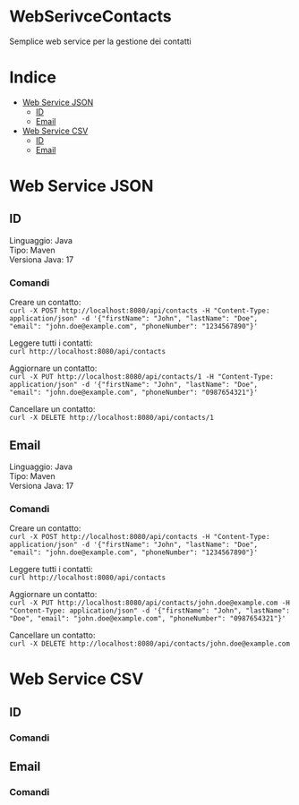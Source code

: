 # WebSerivceContacts
Semplice web service per la gestione dei contatti


# Indice  
- [Web Service JSON](#Web-service-JSON)
  - [ID](##ID)
  - [Email](##email)
- [Web Service CSV](#Web-service-CSV)
  - [ID](##ID)
  - [Email](##email)


# Web Service JSON
## ID
Linguaggio: Java  
Tipo: Maven  
Versiona Java: 17  

### Comandi
Creare un contatto:  
```curl -X POST http://localhost:8080/api/contacts -H "Content-Type: application/json" -d '{"firstName": "John", "lastName": "Doe", "email": "john.doe@example.com", "phoneNumber": "1234567890"}'```

Leggere tutti i contatti:  
```curl http://localhost:8080/api/contacts```

Aggiornare un contatto:  
```curl -X PUT http://localhost:8080/api/contacts/1 -H "Content-Type: application/json" -d '{"firstName": "John", "lastName": "Doe", "email": "john.doe@example.com", "phoneNumber": "0987654321"}'```

Cancellare un contatto:  
```curl -X DELETE http://localhost:8080/api/contacts/1```


## Email
Linguaggio: Java  
Tipo: Maven  
Versiona Java: 17  

### Comandi
Creare un contatto:  
```curl -X POST http://localhost:8080/api/contacts -H "Content-Type: application/json" -d '{"firstName": "John", "lastName": "Doe", "email": "john.doe@example.com", "phoneNumber": "1234567890"}'```

Leggere tutti i contatti:  
```curl http://localhost:8080/api/contacts```

Aggiornare un contatto:  
```curl -X PUT http://localhost:8080/api/contacts/john.doe@example.com -H "Content-Type: application/json" -d '{"firstName": "John", "lastName": "Doe", "email": "john.doe@example.com", "phoneNumber": "0987654321"}'```

Cancellare un contatto:  
```curl -X DELETE http://localhost:8080/api/contacts/john.doe@example.com```

# Web Service CSV
## ID
### Comandi
## Email
### Comandi
